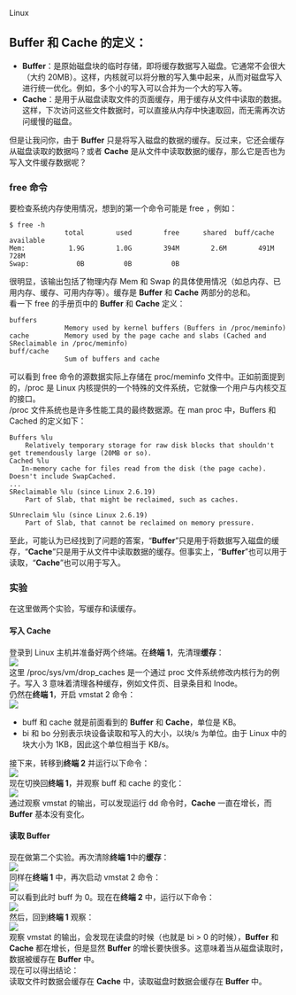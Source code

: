 Linux
<a name="sT2S5"></a>
## Buffer 和 Cache 的定义：

- **Buffer**：是原始磁盘块的临时存储，即将缓存数据写入磁盘。它通常不会很大（大约  20MB）。这样，内核就可以将分散的写入集中起来，从而对磁盘写入进行统一优化。例如，多个小的写入可以合并为一个大的写入等。
- **Cache**：是用于从磁盘读取文件的页面缓存，用于缓存从文件中读取的数据。这样，下次访问这些文件数据时，可以直接从内存中快速取回，而无需再次访问缓慢的磁盘。

但是让我问你，由于 **Buffer** 只是将写入磁盘的数据的缓存。反过来，它还会缓存从磁盘读取的数据吗？或者 **Cache** 是从文件中读取数据的缓存，那么它是否也为写入文件缓存数据呢？
<a name="DDmZR"></a>
### free 命令
要检查系统内存使用情况，想到的第一个命令可能是 free ，例如：
```
$ free -h
              total        used        free      shared  buff/cache   available
Mem:           1.9G        1.0G        394M        2.6M        491M        728M
Swap:            0B          0B          0B
```
很明显，该输出包括了物理内存 Mem 和 Swap 的具体使用情况（如总内存、已用内存、缓存、可用内存等）。缓存是 **Buffer** 和 **Cache** 两部分的总和。<br />看一下 free 的手册页中的  **Buffer** 和 **Cache** 定义：
```
buffers
              Memory used by kernel buffers (Buffers in /proc/meminfo)
cache         Memory used by the page cache and slabs (Cached and SReclaimable in /proc/meminfo)
buff/cache
              Sum of buffers and cache
```
可以看到 free 命令的源数据实际上存储在 proc/meminfo 文件中。正如前面提到的，/proc 是 Linux 内核提供的一个特殊的文件系统，它就像一个用户与内核交互的接口。<br />/proc 文件系统也是许多性能工具的最终数据源。在 man proc 中，Buffers 和 Cached 的定义如下：
```
Buffers %lu
    Relatively temporary storage for raw disk blocks that shouldn't get tremendously large (20MB or so).
Cached %lu
   In-memory cache for files read from the disk (the page cache).  Doesn't include SwapCached.
...
SReclaimable %lu (since Linux 2.6.19)
    Part of Slab, that might be reclaimed, such as caches.
    
SUnreclaim %lu (since Linux 2.6.19)
    Part of Slab, that cannot be reclaimed on memory pressure.
```
至此，可能认为已经找到了问题的答案，“**Buffer**”只是用于将数据写入磁盘的缓存，“**Cache**”只是用于从文件中读取数据的缓存。但事实上，“**Buffer**”也可以用于读取，“**Cache**”也可以用于写入。
<a name="VmC6h"></a>
### 实验
在这里做两个实验，写缓存和读缓存。
<a name="uvynq"></a>
#### 写入 Cache
登录到 Linux 主机并准备好两个终端。在**终端 1**，先清理**缓存**：<br />![](https://cdn.nlark.com/yuque/0/2022/png/396745/1652362730867-83bc509d-71f5-4e6c-8ff1-3d86636785ce.png#clientId=ua6465202-f66e-4&from=paste&id=u4ac94965&originHeight=172&originWidth=824&originalType=url&ratio=1&rotation=0&showTitle=false&status=done&style=none&taskId=uf1dd1b32-0a41-41f0-a241-fec14c20cea&title=)<br />这里 /proc/sys/vm/drop_caches 是一个通过 proc 文件系统修改内核行为的例子。写入 3 意味着清理各种缓存，例如文件页、目录条目和 Inode。<br />仍然在**终端 1**，开启 vmstat 2 命令：<br />![](https://cdn.nlark.com/yuque/0/2022/png/396745/1652362730904-799b45a1-218b-43cb-876e-c209c16f045e.png#clientId=ua6465202-f66e-4&from=paste&id=u8db0d71f&originHeight=137&originWidth=842&originalType=url&ratio=1&rotation=0&showTitle=false&status=done&style=none&taskId=u86b27dfa-4fba-4f2f-b297-3fd54641ccc&title=)

- buff 和 cache 就是前面看到的 **Buffer** 和 **Cache**，单位是 KB。
- bi 和 bo 分别表示块设备读取和写入的大小，以块/s 为单位。由于 Linux 中的块大小为 1KB，因此这个单位相当于 KB/s。

接下来，转移到**终端 2** 并运行以下命令：<br />![](https://cdn.nlark.com/yuque/0/2022/png/396745/1652362730905-29fa5381-2c34-41e0-a97f-848198390133.png#clientId=ua6465202-f66e-4&from=paste&id=ub1e2ce4f&originHeight=80&originWidth=632&originalType=url&ratio=1&rotation=0&showTitle=false&status=done&style=none&taskId=uca6c9848-4e72-4bdd-8cab-8e66a7dbbf6&title=)<br />现在切换回**终端 1**，并观察 buff 和 cache 的变化：<br />![](https://cdn.nlark.com/yuque/0/2022/png/396745/1652362730924-be0b0a71-e19c-499d-b7fa-2766fa72960e.png#clientId=ua6465202-f66e-4&from=paste&id=u787e305d&originHeight=239&originWidth=844&originalType=url&ratio=1&rotation=0&showTitle=false&status=done&style=none&taskId=u6b92b83c-622d-4322-8395-994de2ad884&title=)<br />通过观察 vmstat 的输出，可以发现运行 dd 命令时，**Cache** 一直在增长，而 **Buffer** 基本没有变化。
<a name="Pw7Rz"></a>
#### 读取 Buffer
现在做第二个实验。再次清除**终端 1**中的**缓存**：<br />![](https://cdn.nlark.com/yuque/0/2022/png/396745/1652362730907-affa6a4b-4244-49ce-ba4d-c94ebb91e915.png#clientId=ua6465202-f66e-4&from=paste&id=uecb293ad&originHeight=174&originWidth=818&originalType=url&ratio=1&rotation=0&showTitle=false&status=done&style=none&taskId=u04a9c982-594d-4440-a1c1-3fb857bf75f&title=)<br />同样在**终端 1** 中，再次启动 vmstat 2 命令：<br />![](https://cdn.nlark.com/yuque/0/2022/png/396745/1652362731488-9da52de8-6c01-4ebd-8107-0f381d8afd2c.png#clientId=ua6465202-f66e-4&from=paste&id=ua5230cc5&originHeight=125&originWidth=856&originalType=url&ratio=1&rotation=0&showTitle=false&status=done&style=none&taskId=ue1f49a11-43ee-4bb6-bed7-425d437e7f0&title=)<br />可以看到此时 buff 为 0。现在在**终端 2** 中，运行以下命令：<br />![](https://cdn.nlark.com/yuque/0/2022/png/396745/1652362731537-b875ff68-600a-48f0-be10-25f2f498e991.png#clientId=ua6465202-f66e-4&from=paste&id=ub827ef0e&originHeight=81&originWidth=689&originalType=url&ratio=1&rotation=0&showTitle=false&status=done&style=none&taskId=u13b01440-510e-473a-848e-7e3fa4c1a07&title=)<br />然后，回到**终端 1** 观察：<br />![](https://cdn.nlark.com/yuque/0/2022/png/396745/1652362731535-3edc16cb-e34f-4cc0-b116-c801682132df.png#clientId=ua6465202-f66e-4&from=paste&id=u5bc1c64a&originHeight=242&originWidth=847&originalType=url&ratio=1&rotation=0&showTitle=false&status=done&style=none&taskId=u2595483c-958a-48bc-af6e-8e64559d308&title=)<br />观察 vmstat 的输出，会发现在读盘的时候（也就是 bi > 0 的时候），**Buffer** 和 **Cache** 都在增长，但是显然 **Buffer** 的增长要快很多。这意味着当从磁盘读取时，数据被缓存在 **Buffer** 中。<br />现在可以得出结论：<br />读取文件时数据会缓存在 **Cache** 中，读取磁盘时数据会缓存在 **Buffer** 中。
